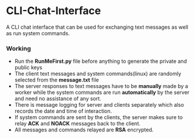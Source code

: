 # CLI-Chat-Interface

A CLI chat interface that can be used for exchanging text messages as well as run system commands.

### Working

 * Run the __RunMeFirst.py__ file before anything to generate the private and public keys
 * The client text messages and system commands(linux) are randomly selected from the __message.txt__ file
 * The server responses to text messages have to be __manually__ made by a worker while the system commands are run
   __automatically__ by the server and need no assistance of any sort.
 * There is message logging for server and clients separately which also records the date and time of interaction.
 * If system commands are sent by the clients, the server makes sure to relay __ACK__ and __NOACK__ messages back to 
   the client.
 * All messages and commands relayed are __RSA__ encrypted.
